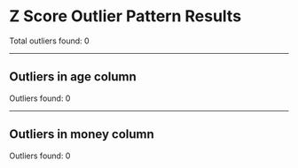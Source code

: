 # Z Score Outlier Pattern Results

Total outliers found: 0


----------------------------------------------------------------------------------------------------

## Outliers in age column
Outliers found: 0


----------------------------------------------------------------------------------------------------

## Outliers in money column
Outliers found: 0
